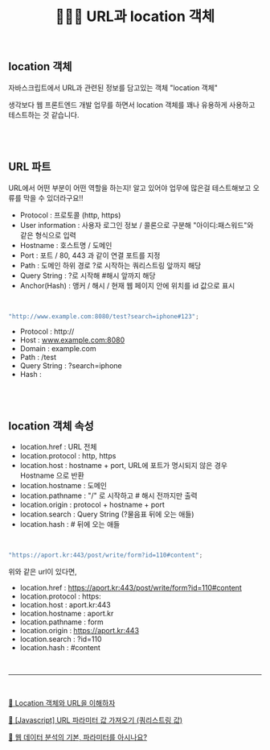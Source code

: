 # <div align="center">👩🏻‍💻 URL과 location 객체</div>

<br>

## location 객체

자바스크립트에서 URL과 관련된 정보를 담고있는 객체 "location 객체"

생각보다 웹 프론트엔드 개발 업무를 하면서 location 객체를 꽤나 유용하게 사용하고 테스트하는 것 같습니다.

<br>
<br>

## URL 파트

URL에서 어떤 부분이 어떤 역할을 하는지! 알고 있어야 업무에 많은걸 테스트해보고 오류를 막을 수 있더라구요!!

- Protocol : 프로토콜 (http, https)
- User information : 사용자 로그인 정보 / 콜론으로 구분해 "아이디:패스워드"와 같은 형식으로 입력
- Hostname : 호스트명 / 도메인
- Port : 포트 / 80, 443 과 같이 연결 포트를 지정
- Path : 도메인 하위 경로 ?로 시작하는 쿼리스트링 앞까지 해당
- Query String : ?로 시작해 #해시 앞까지 해당
- Anchor(Hash) : 앵커 / 해시 / 현재 웹 페이지 안에 위치를 id 값으로 표시

<br>

```jsx
"http://www.example.com:8080/test?search=iphone#123";
```

- Protocol : http://
- Host : www.example.com:8080
- Domain : example.com
- Path : /test
- Query String : ?search=iphone
- Hash :

<br>
<br>

## location 객체 속성

- location.href : URL 전체
- location.protocol : http, https
- location.host : hostname + port, URL에 포트가 명시되지 않은 경우 Hostname 으로 반환
- location.hostname : 도메인
- location.pathname : "/" 로 시작하고 # 해시 전까지만 출력
- location.origin : protocol + hostname + port
- location.search : Query String (?물음표 뒤에 오는 애들)
- location.hash : # 뒤에 오는 애들

<br>

```jsx
"https://aport.kr:443/post/write/form?id=110#content";
```

위와 같은 url이 있다면,

- location.href : https://aport.kr:443/post/write/form?id=110#content
- location.protocol : https:
- location.host : aport.kr:443
- location.hostname : aport.kr
- location.pathname : form
- location.origin : https://aport.kr:443
- location.search : ?id=110
- location.hash : #content

<br>

---

<br>

[🔗 Location 객체와 URL을 이해하자](https://blogpack.tistory.com/105)

[🔗 [Javascript] URL 파라미터 값 가져오기 (쿼리스트링 값)](https://hianna.tistory.com/465)

[🔗 웹 데이터 분석의 기본, 파라미터를 아시나요?](https://www.beusable.net/blog/?p=3798)
